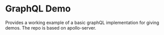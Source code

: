 # GraphQL Demo
Provides a working example of a basic graphQL implementation for giving demos. The repo is based on apollo-server.

